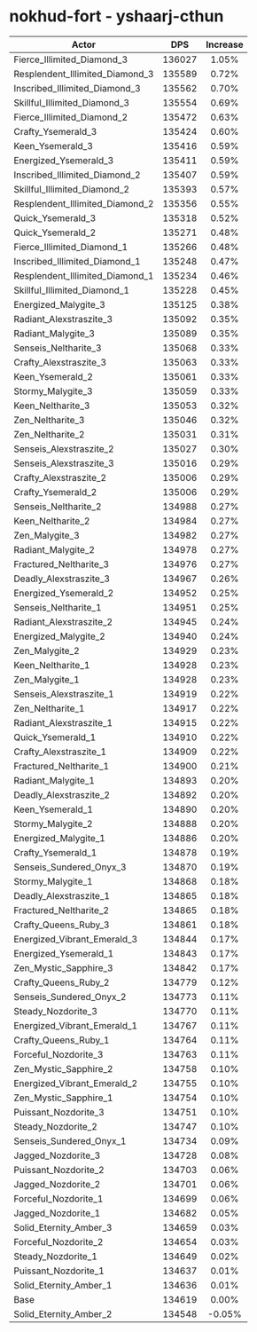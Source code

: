 # nokhud-fort - yshaarj-cthun
| Actor | DPS | Increase |
|---|:---:|:---:|
|Fierce_Illimited_Diamond_3|136027|1.05%|
|Resplendent_Illimited_Diamond_3|135589|0.72%|
|Inscribed_Illimited_Diamond_3|135562|0.70%|
|Skillful_Illimited_Diamond_3|135554|0.69%|
|Fierce_Illimited_Diamond_2|135472|0.63%|
|Crafty_Ysemerald_3|135424|0.60%|
|Keen_Ysemerald_3|135416|0.59%|
|Energized_Ysemerald_3|135411|0.59%|
|Inscribed_Illimited_Diamond_2|135407|0.59%|
|Skillful_Illimited_Diamond_2|135393|0.57%|
|Resplendent_Illimited_Diamond_2|135356|0.55%|
|Quick_Ysemerald_3|135318|0.52%|
|Quick_Ysemerald_2|135271|0.48%|
|Fierce_Illimited_Diamond_1|135266|0.48%|
|Inscribed_Illimited_Diamond_1|135248|0.47%|
|Resplendent_Illimited_Diamond_1|135234|0.46%|
|Skillful_Illimited_Diamond_1|135228|0.45%|
|Energized_Malygite_3|135125|0.38%|
|Radiant_Alexstraszite_3|135092|0.35%|
|Radiant_Malygite_3|135089|0.35%|
|Senseis_Neltharite_3|135068|0.33%|
|Crafty_Alexstraszite_3|135063|0.33%|
|Keen_Ysemerald_2|135061|0.33%|
|Stormy_Malygite_3|135059|0.33%|
|Keen_Neltharite_3|135053|0.32%|
|Zen_Neltharite_3|135046|0.32%|
|Zen_Neltharite_2|135031|0.31%|
|Senseis_Alexstraszite_2|135027|0.30%|
|Senseis_Alexstraszite_3|135016|0.29%|
|Crafty_Alexstraszite_2|135006|0.29%|
|Crafty_Ysemerald_2|135006|0.29%|
|Senseis_Neltharite_2|134988|0.27%|
|Keen_Neltharite_2|134984|0.27%|
|Zen_Malygite_3|134982|0.27%|
|Radiant_Malygite_2|134978|0.27%|
|Fractured_Neltharite_3|134976|0.27%|
|Deadly_Alexstraszite_3|134967|0.26%|
|Energized_Ysemerald_2|134952|0.25%|
|Senseis_Neltharite_1|134951|0.25%|
|Radiant_Alexstraszite_2|134945|0.24%|
|Energized_Malygite_2|134940|0.24%|
|Zen_Malygite_2|134929|0.23%|
|Keen_Neltharite_1|134928|0.23%|
|Zen_Malygite_1|134928|0.23%|
|Senseis_Alexstraszite_1|134919|0.22%|
|Zen_Neltharite_1|134917|0.22%|
|Radiant_Alexstraszite_1|134915|0.22%|
|Quick_Ysemerald_1|134910|0.22%|
|Crafty_Alexstraszite_1|134909|0.22%|
|Fractured_Neltharite_1|134900|0.21%|
|Radiant_Malygite_1|134893|0.20%|
|Deadly_Alexstraszite_2|134892|0.20%|
|Keen_Ysemerald_1|134890|0.20%|
|Stormy_Malygite_2|134888|0.20%|
|Energized_Malygite_1|134886|0.20%|
|Crafty_Ysemerald_1|134878|0.19%|
|Senseis_Sundered_Onyx_3|134870|0.19%|
|Stormy_Malygite_1|134868|0.18%|
|Deadly_Alexstraszite_1|134865|0.18%|
|Fractured_Neltharite_2|134865|0.18%|
|Crafty_Queens_Ruby_3|134861|0.18%|
|Energized_Vibrant_Emerald_3|134844|0.17%|
|Energized_Ysemerald_1|134843|0.17%|
|Zen_Mystic_Sapphire_3|134842|0.17%|
|Crafty_Queens_Ruby_2|134779|0.12%|
|Senseis_Sundered_Onyx_2|134773|0.11%|
|Steady_Nozdorite_3|134770|0.11%|
|Energized_Vibrant_Emerald_1|134767|0.11%|
|Crafty_Queens_Ruby_1|134764|0.11%|
|Forceful_Nozdorite_3|134763|0.11%|
|Zen_Mystic_Sapphire_2|134758|0.10%|
|Energized_Vibrant_Emerald_2|134755|0.10%|
|Zen_Mystic_Sapphire_1|134754|0.10%|
|Puissant_Nozdorite_3|134751|0.10%|
|Steady_Nozdorite_2|134747|0.10%|
|Senseis_Sundered_Onyx_1|134734|0.09%|
|Jagged_Nozdorite_3|134728|0.08%|
|Puissant_Nozdorite_2|134703|0.06%|
|Jagged_Nozdorite_2|134701|0.06%|
|Forceful_Nozdorite_1|134699|0.06%|
|Jagged_Nozdorite_1|134682|0.05%|
|Solid_Eternity_Amber_3|134659|0.03%|
|Forceful_Nozdorite_2|134654|0.03%|
|Steady_Nozdorite_1|134649|0.02%|
|Puissant_Nozdorite_1|134637|0.01%|
|Solid_Eternity_Amber_1|134636|0.01%|
|Base|134619|0.00%|
|Solid_Eternity_Amber_2|134548|-0.05%|
